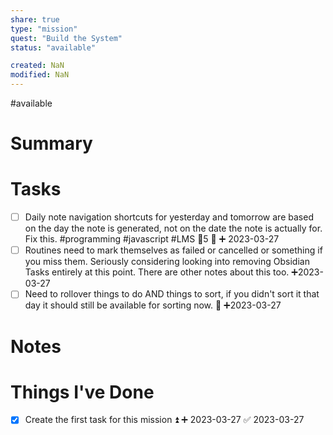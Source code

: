 ```yaml
---
share: true
type: "mission"
quest: "Build the System"
status: "available"

created: NaN 
modified: NaN
---
```

#available 
# Summary

# Tasks

- [ ] Daily note navigation shortcuts for yesterday and tomorrow are based on the day the note is generated, not on the date the note is actually for.  Fix this. #programming #javascript #LMS 🥄5 🔽 ➕ 2023-03-27
- [ ] Routines need to mark themselves as failed or cancelled or something if you miss them.  Seriously considering looking into removing Obsidian Tasks entirely at this point.  There are other notes about this too. ➕2023-03-27
- [ ] Need to rollover things to do AND things to sort, if you didn't sort it that day it should still be available for sorting now. 🔼 ➕2023-03-27
# Notes

# Things I've Done
- [x] Create the first task for this mission ⏫ ➕ 2023-03-27 ✅ 2023-03-27